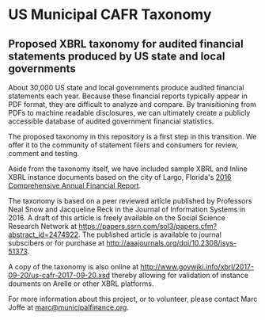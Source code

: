 # US Municipal CAFR Taxonomy
## Proposed XBRL taxonomy for audited financial statements produced by US state and local governments

About 30,000 US state and local governments produce audited financial statements each year. Because these financial reports typically appear in PDF format, they are difficult to analyze and compare. By tranisitioning from PDFs to machine readable disclosures, we can ultimately create a publicly accessible database of audited government financial statistics.

The proposed taxonomy in this repository is a first step in this transition. We offer it to the community of statement filers and consumers for review, comment and testing.

Aside from the taxonomy itself, we have included sample XBRL and Inline XBRL instance documents based on the city of Largo, Florida's [2016 Comprehensive Annual Financial Report](http://www.largo.com/egov/apps/document/center.egov?view=item;id=18785).

The taxonomy is based on a peer reviewed article published by Professors Neal Snow and Jacqueline Reck in the Journal of Information Systems in 2016. A draft of this article is freely available on the Social Science Research Network at https://papers.ssrn.com/sol3/papers.cfm?abstract_id=2474922. The published article is available to journal subscibers or for purchase at http://aaajournals.org/doi/10.2308/isys-51373.

A copy of the taxonomy is also online at http://www.govwiki.info/xbrl/2017-09-20/us-cafr-2017-09-20.xsd thereby allowing for validation of instance douments on Arelle or other XBRL platforms.

For more information about this project, or to volunteer, please contact Marc Joffe at marc@municipalfinance.org.
